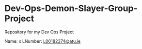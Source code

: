 # Dev-Ops-Demon-Slayer-Group-Project
Repository for my Dev Ops Project

Name: x
LNumber: L00182374@atu.ie
